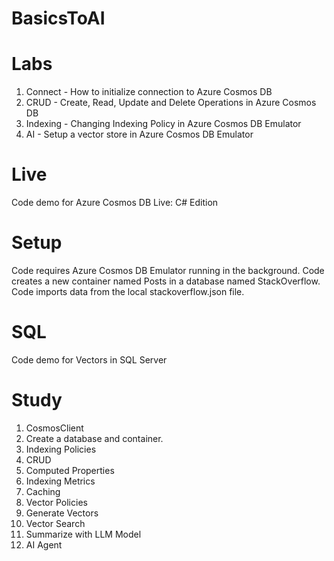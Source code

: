 # BasicsToAI
# Labs
  1. Connect - How to initialize connection to Azure Cosmos DB
  2. CRUD - Create, Read, Update and Delete Operations in Azure Cosmos DB
  3. Indexing - Changing Indexing Policy in Azure Cosmos DB Emulator
  4. AI - Setup a vector store in Azure Cosmos DB Emulator

# Live
  Code demo for Azure Cosmos DB Live: C# Edition

# Setup
  Code requires Azure Cosmos DB Emulator running in the background.
  Code creates a new container named Posts in a database named StackOverflow.
  Code imports data from the local stackoverflow.json file.

# SQL
  Code demo for Vectors in SQL Server
  
# Study
1. CosmosClient
2. Create a database and container.
3. Indexing Policies
4. CRUD
5. Computed Properties
6. Indexing Metrics
7. Caching
8. Vector Policies
9. Generate Vectors
10. Vector Search
10. Summarize with LLM Model
11. AI Agent